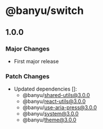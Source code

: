 # @banyu/switch

## 1.0.0

### Major Changes

- First major release

### Patch Changes

- Updated dependencies []:
  - @banyu/shared-utils@3.0.0
  - @banyu/react-utils@3.0.0
  - @banyu/use-aria-press@3.0.0
  - @banyu/system@3.0.0
  - @banyu/theme@3.0.0
